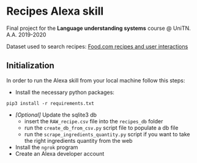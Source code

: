 # Recipes Alexa skill

Final project for the **Language understanding systems** course @ UniTN. A.A. 2019-2020

Dataset used to search recipes: [Food.com recipes and user interactions](https://www.kaggle.com/shuyangli94/food-com-recipes-and-user-interactions?select=RAW_recipes.csv)

## Initialization
In order to run the Alexa skill from your local machine follow this steps:
- Install the necessary python packages:
```shell script
pip3 install -r requirements.txt
```

- *[Optional]* Update the sqlite3 db 
    * insert the `RAW_recipe.csv` file into the `recipes_db` folder
    * run the `create_db_from_csv.py` script file to populate a db file
    * run the `scrape_ingredients_quantity.py` script if you want to take the right ingredients quantity from the web
- Install the `ngrok` program
- Create an Alexa developer account